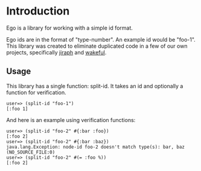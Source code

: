 # Introduction

Ego is a library for working with a simple id format.

Ego ids are in the format of "type-number". An example id would be "foo-1". This library was created to eliminate duplicated code in a few of our own projects, specifically [jiraph](https://github.com/flatland/jiraph) and [wakeful](https://github.com/flatland/wakeful).

## Usage

This library has a single function: split-id. It takes an id and optionally a function for verification.

    user=> (split-id "foo-1")
    [:foo 1]

And here is an example using verification functions:

    user=> (split-id "foo-2" #{:bar :foo})
    [:foo 2]
    user=> (split-id "foo-2" #{:bar :baz})
    java.lang.Exception: node-id foo-2 doesn't match type(s): bar, baz (NO_SOURCE_FILE:0)
    user=> (split-id "foo-2" #(= :foo %))
    [:foo 2]
